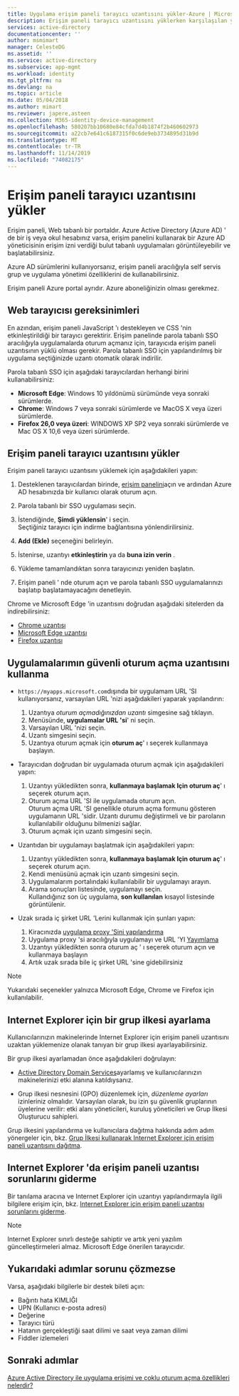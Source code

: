```yaml
---
title: Uygulama erişim paneli tarayıcı uzantısını yükler-Azure | Microsoft Docs
description: Erişim paneli tarayıcı uzantısını yüklerken karşılaşılan yaygın hataları giderme.
services: active-directory
documentationcenter: ''
author: msmimart
manager: CelesteDG
ms.assetid: ''
ms.service: active-directory
ms.subservice: app-mgmt
ms.workload: identity
ms.tgt_pltfrm: na
ms.devlang: na
ms.topic: article
ms.date: 05/04/2018
ms.author: mimart
ms.reviewer: japere,asteen
ms.collection: M365-identity-device-management
ms.openlocfilehash: 580207bb10680e84cfda7d4b1874f2b460602973
ms.sourcegitcommit: a22cb7e641c6187315f0c6de9eb3734895d31b9d
ms.translationtype: MT
ms.contentlocale: tr-TR
ms.lasthandoff: 11/14/2019
ms.locfileid: "74082175"
---
```

# <a name="install-the-access-panel-browser-extension"></a>Erişim paneli tarayıcı uzantısını yükler

Erişim paneli, Web tabanlı bir portaldır. Azure Active Directory (Azure AD) ' de bir iş veya okul hesabınız varsa, erişim panelini kullanarak bir Azure AD yöneticisinin erişim izni verdiği bulut tabanlı uygulamaları görüntüleyebilir ve başlatabilirsiniz. 

Azure AD sürümlerini kullanıyorsanız, erişim paneli aracılığıyla self servis grup ve uygulama yönetimi özelliklerini de kullanabilirsiniz. 

Erişim paneli Azure portal ayrıdır. Azure aboneliğinizin olması gerekmez.

## <a name="web-browser-requirements"></a>Web tarayıcısı gereksinimleri

En azından, erişim paneli JavaScript 'ı destekleyen ve CSS 'nin etkinleştirildiği bir tarayıcı gerektirir. Erişim panelinde parola tabanlı SSO aracılığıyla uygulamalarda oturum açmanız için, tarayıcıda erişim paneli uzantısının yüklü olması gerekir. Parola tabanlı SSO için yapılandırılmış bir uygulama seçtiğinizde uzantı otomatik olarak indirilir.

Parola tabanlı SSO için aşağıdaki tarayıcılardan herhangi birini kullanabilirsiniz:

- **Microsoft Edge**: Windows 10 yıldönümü sürümünde veya sonraki sürümlerde. 
- **Chrome**: Windows 7 veya sonraki sürümlerde ve MacOS X veya üzeri sürümlerde.
- **Firefox 26,0 veya üzeri**: WINDOWS XP SP2 veya sonraki sürümlerde ve Mac OS X 10,6 veya üzeri sürümlerde.

## <a name="install-the-access-panel-browser-extension"></a>Erişim paneli tarayıcı uzantısını yükler

Erişim paneli tarayıcı uzantısını yüklemek için aşağıdakileri yapın:

1.  Desteklenen tarayıcılardan birinde, [erişim panelini](https://myapps.microsoft.com)açın ve ardından Azure AD hesabınızda bir kullanıcı olarak oturum açın.

2.  Parola tabanlı bir SSO uygulaması seçin.

3.  İstendiğinde, **Şimdi yüklensin**' i seçin.  
    Seçtiğiniz tarayıcı için indirme bağlantısına yönlendirilirsiniz. 
    
4.  **Add (Ekle)** seçeneğini belirleyin.

5.  İstenirse, uzantıyı **etkinleştirin** ya da **buna izin verin** .

6.  Yükleme tamamlandıktan sonra tarayıcınızı yeniden başlatın.

7.  Erişim paneli ' nde oturum açın ve parola tabanlı SSO uygulamalarınızı başlatıp başlatamayacağını denetleyin.

Chrome ve Microsoft Edge 'in uzantısını doğrudan aşağıdaki sitelerden da indirebilirsiniz:

- [Chrome uzantısı](https://chrome.google.com/webstore/detail/access-panel-extension/ggjhpefgjjfobnfoldnjipclpcfbgbhl)
- [Microsoft Edge uzantısı](https://www.microsoft.com/en-us/p/my-apps-secure-sign-in-extension/9pc9sckkzk84)
- [Firefox uzantısı](https://addons.mozilla.org/en-US/firefox/addon/access-panel-extension/)

## <a name="use-the-my-apps-secure-sign-in-extension"></a>Uygulamalarımın güvenli oturum açma uzantısını kullanma
* `https://myapps.microsoft.com`dışında bir uygulamam URL 'SI kullanıyorsanız, varsayılan URL 'nizi aşağıdakileri yaparak yapılandırın:
   1. Uzantıya *oturum açmadığınızdan uzantı* simgesine sağ tıklayın.
   2. Menüsünde, **uygulamalar URL 'si**' ni seçin.
   3. Varsayılan URL 'nizi seçin.
   4. Uzantı simgesini seçin.
   5. Uzantıya oturum açmak için **oturum aç**' ı seçerek kullanmaya başlayın.

* Tarayıcıdan doğrudan bir uygulamada oturum açmak için aşağıdakileri yapın:
   1. Uzantıyı yükledikten sonra, **kullanmaya başlamak Için oturum aç**' ı seçerek oturum açın.
   2. Oturum açma URL 'SI ile uygulamada oturum açın.  
       Oturum açma URL 'SI genellikle oturum açma formunu gösteren uygulamanın URL 'sidir.
      Uzantı durumu değiştirmeli ve bir parolanın kullanılabilir olduğunu bilmenizi sağlar.
   3. Oturum açmak için uzantı simgesini seçin.

* Uzantıdan bir uygulamayı başlatmak için aşağıdakileri yapın:
   1. Uzantıyı yükledikten sonra, **kullanmaya başlamak Için oturum aç**' ı seçerek oturum açın.
   2. Kendi menüsünü açmak için uzantı simgesini seçin.
   3. Uygulamalarım portalındaki kullanılabilir bir uygulamayı arayın.
   4. Arama sonuçları listesinde, uygulamayı seçin.  
       Kullandığınız son üç uygulama, **son kullanılan** kısayol listesinde görüntülenir.
       
* Uzak sırada iç şirket URL 'Lerini kullanmak için şunları yapın:
    1. Kiracınızda [uygulama proxy 'Sini yapılandırma](https://docs.microsoft.com/azure/active-directory/active-directory-application-proxy-enable)
    2. Uygulama proxy 'si aracılığıyla uygulamayı ve URL 'YI [Yayımlama](https://docs.microsoft.com/azure/active-directory/application-proxy-publish-azure-portal)
    3. Uzantıyı yükledikten sonra oturum aç ' ı seçerek oturum açın ve kullanmaya başlayın
    4. Artık uzak sırada bile iç şirket URL 'sine gidebilirsiniz

> [!NOTE]
> Yukarıdaki seçenekler yalnızca Microsoft Edge, Chrome ve Firefox için kullanılabilir.

## <a name="set-up-a-group-policy-for-internet-explorer"></a>Internet Explorer için bir grup ilkesi ayarlama

Kullanıcılarınızın makinelerinde Internet Explorer için erişim paneli uzantısını uzaktan yüklemenize olanak tanıyan bir grup ilkesi ayarlayabilirsiniz.

Bir grup ilkesi ayarlamadan önce aşağıdakileri doğrulayın:

-   [Active Directory Domain Services](https://msdn.microsoft.com/library/aa362244%28v=vs.85%29.aspx)ayarlamış ve kullanıcılarınızın makinelerinizi etki alanına katıldıysanız.

-   Grup ilkesi nesnesini (GPO) düzenlemek için, *düzenleme ayarları* izinleriniz olmalıdır. Varsayılan olarak, bu izin şu güvenlik gruplarının üyelerine verilir: etki alanı yöneticileri, kuruluş yöneticileri ve Grup İlkesi Oluşturucu sahipleri.

Grup ilkesini yapılandırma ve kullanıcılara dağıtma hakkında adım adım yönergeler için, bkz. [Grup İlkesi kullanarak Internet Explorer için erişim paneli uzantısını dağıtma](deploy-access-panel-browser-extension.md).

## <a name="troubleshoot-the-access-panel-extension-in-internet-explorer"></a>Internet Explorer 'da erişim paneli uzantısı sorunlarını giderme

Bir tanılama aracına ve Internet Explorer için uzantıyı yapılandırmayla ilgili bilgilere erişim için, bkz. [Internet Explorer için erişim paneli uzantısı sorunlarını giderme](manage-access-panel-browser-extension.md).

> [!NOTE]
> Internet Explorer sınırlı desteğe sahiptir ve artık yeni yazılım güncelleştirmeleri almaz. Microsoft Edge önerilen tarayıcıdır.

## <a name="if-the-preceding-steps-do-not-resolve-the-issue"></a>Yukarıdaki adımlar sorunu çözmezse

Varsa, aşağıdaki bilgilerle bir destek bileti açın:

-   Bağıntı hata KIMLIĞI
-   UPN (Kullanıcı e-posta adresi)
-   Değerine
-   Tarayıcı türü
-   Hatanın gerçekleştiği saat dilimi ve saat veya zaman dilimi
-   Fiddler izlemeleri

## <a name="next-steps"></a>Sonraki adımlar
[Azure Active Directory ile uygulama erişimi ve çoklu oturum açma özellikleri nelerdir?](what-is-single-sign-on.md)
